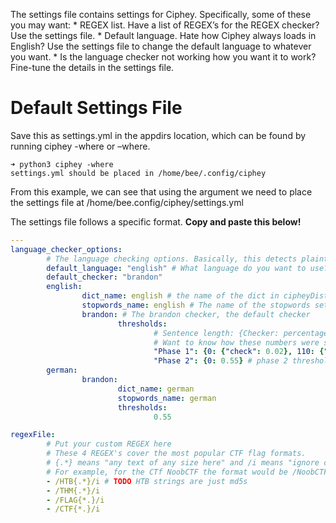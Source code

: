 The settings file contains settings for Ciphey. Specifically, some of these you may want: * REGEX list. Have a list of REGEX’s for the REGEX checker? Use the settings file. * Default language. Hate how Ciphey always loads in English? Use the settings file to change the default language to whatever you want. * Is the language checker not working how you want it to work? Fine-tune the details in the settings file.

# Default Settings File
Save this as settings.yml in the appdirs location, which can be found by running ciphey -where or –where.
```console
➜ python3 ciphey -where
settings.yml should be placed in /home/bee/.config/ciphey
```
From this example, we can see that using the argument we need to place the settings file at /home/bee.config/ciphey/settings.yml

The settings file follows a specific format. **Copy and paste this below!**

```yaml
---
language_checker_options:
        # The language checking options. Basically, this detects plaintext.
        default_language: "english" # What language do you want to use?
        default_checker: "brandon"
        english:
                dict_name: english # the name of the dict in cipheyDists
                stopwords_name: english # The name of the stopwords set in cipheyDists
                brandon: # The brandon checker, the default checker
                        thresholds:
                                # Sentence length: {Checker: percentage threshold}
                                # Want to know how these numbers were selected? Read the docs here TODO
                                "Phase 1": {0: {"check": 0.02}, 110: {"stop": 0.15}, 150: {"stop": 0.28}}
                                "Phase 2": {0: 0.55} # phase 2 threshold
        german:
                brandon:
                        dict_name: german
                        stopwords_name: german
                        thresholds:
                                0.55

regexFile:
        # Put your custom REGEX here
        # These 4 REGEX's cover the most popular CTF flag formats.
        # {.*} means "any text of any size here" and /i means "ignore case".
        # For example, for the CTf NoobCTF the format would be /NoobCTF{.*}/i
        - /HTB{.*}/i # TODO HTB strings are just md5s
        - /THM{.*}/i
        - /FLAG{*.}/i
        - /CTF{*.}/i
```
